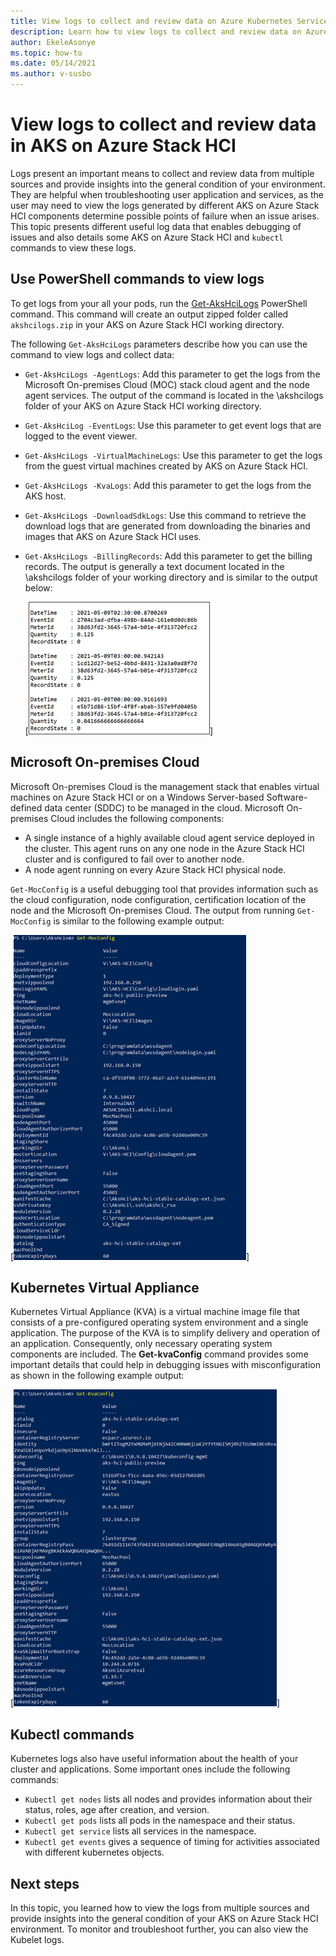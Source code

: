 ```yaml
---
title: View logs to collect and review data on Azure Kubernetes Services on Azure Stack HCI
description: Learn how to view logs to collect and review data on Azure Kubernetes Services on Azure Stack HCI.
author: EkeleAsonye
ms.topic: how-to
ms.date: 05/14/2021
ms.author: v-susbo
---
```


# View logs to collect and review data in AKS on Azure Stack HCI

Logs present an important means to collect and review data from multiple sources and provide insights into the general condition of your environment. They are helpful when troubleshooting user application and services, as the user may need to view the logs generated by different AKS on Azure Stack HCI components determine possible points of failure when an issue arises. This topic presents different useful log data that enables debugging of issues and also details some AKS on Azure Stack HCI and `kubectl` commands to view these logs.

## Use PowerShell commands to view logs

To get logs from your all your pods, run the [Get-AksHciLogs](./get-akshcilogs.md) PowerShell command. This command will create an output zipped folder called `akshcilogs.zip` in your AKS on Azure Stack HCI working directory. 

The following `Get-AksHciLogs` parameters describe how you can use the command to view logs and collect data:

- `Get-AksHciLogs -AgentLogs`: Add this parameter to get the logs from the Microsoft On-premises Cloud (MOC) stack cloud agent and the node agent services. The output of the command is located in the \akshcilogs folder of your AKS on Azure Stack HCI working directory.
- `Get-AksHciLog -EventLogs`: Use this parameter to get event logs that are logged to the event viewer.
- `Get-AksHciLogs -VirtualMachineLogs`: Use this parameter to get the logs from the guest virtual machines created by AKS on Azure Stack HCI.
- `Get-AksHciLogs -KvaLogs`: Add this parameter to get the logs from the AKS host.
- `Get-AksHciLogs -DownloadSdkLogs`: Use this command to retrieve the download logs that are generated from downloading the binaries and images that AKS on Azure Stack HCI uses.
- `Get-AksHciLogs -BillingRecords`: Add this parameter to get the billing records. The output is generally a text document located in the \akshcilogs folder of your working directory and is similar to the output below:

  [![The image shows an output of running Get-AksHciLogs with the -BillingRecords parameter.](.\media\logs\billing-records.png)]

## Microsoft On-premises Cloud 
Microsoft On-premises Cloud is the management stack that enables virtual machines on Azure Stack HCI or on a Windows Server-based Software-defined data center (SDDC) to be managed in the cloud. Microsoft On-premises Cloud includes the following components:

- A single instance of a highly available cloud agent service deployed in the cluster. This agent runs on any one node in the Azure Stack HCI cluster and is configured to fail over to another node.
- A node agent running on every Azure Stack HCI physical node.

`Get-MocConfig` is a useful debugging tool that provides information such as the cloud configuration, node configuration, certification location of the node and the Microsoft On-premises Cloud. The output from running `Get-MocConfig` is similar to the following example output:

[![The image shows an example of output from running Get-Moc-Config.](.\media\logs\get-moc-config.png)]

## Kubernetes Virtual Appliance 
Kubernetes Virtual Appliance (KVA) is a virtual machine image file that consists of a pre-configured operating system environment and a single application. The purpose of the KVA is to simplify delivery and operation of an application. Consequently, only necessary operating system components are included. The **Get-kvaConfig** command provides some important details that could help in debugging issues with misconfiguration as shown in the following example output:

[![The image shows an example of output from running Get-Kva-Config.](.\media\logs\get-kva-config.png)]

## Kubectl commands 
Kubernetes logs also have useful information about the health of your cluster and applications. Some important ones include the following commands:
- `Kubectl get nodes` lists all nodes and provides information about their status, roles, age after creation, and version.
- `Kubectl get pods` lists all pods in the namespace and their status.
- `Kubectl get service` lists all services in the namespace.
- `Kubectl get events` gives a sequence of timing for activities associated with different kubernetes objects.

## Next steps
In this topic, you learned how to view the logs from multiple sources and provide insights into the general condition of your AKS on Azure Stack HCI environment. To monitor and troubleshoot further, you can also view the Kubelet logs.